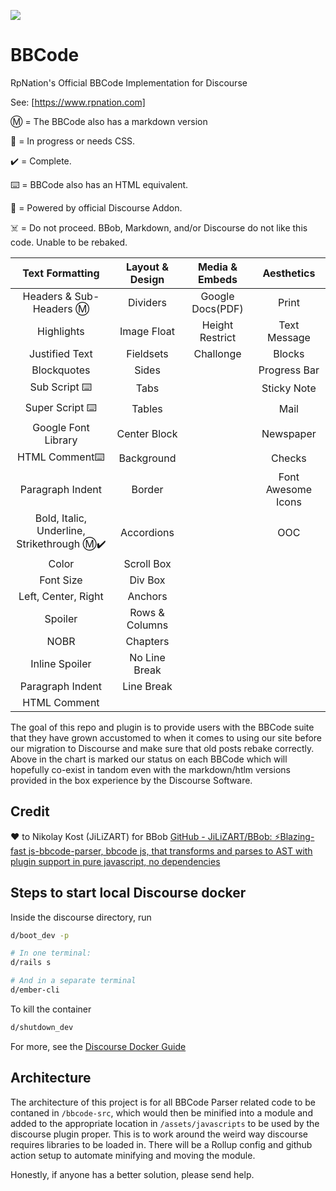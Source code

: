 ![](https://www.rpnation.com/styles/rpnlogo12.png)

# BBCode

RpNation's Official BBCode Implementation for Discourse

See: [https://www.rpnation.com]

Ⓜ️ = The BBCode also has a markdown version

🚧 = In progress or needs CSS.

✔️ = Complete.

⌨️ = BBCode also has an  HTML equivalent.

🎉 = Powered by official Discourse Addon.

☠️ = Do not proceed. BBob, Markdown, and/or Discourse do not like this code. Unable to be rebaked.

| Text Formatting                           | Layout & Design | Media & Embeds   | Aesthetics         |
|:-----------------------------------------:|:---------------:|:----------------:|:------------------:|
| Headers & Sub-Headers Ⓜ️                  | Dividers        | Google Docs(PDF) | Print              |
| Highlights                                | Image Float     | Height Restrict  | Text Message       |
| Justified Text                            | Fieldsets       | Challonge        | Blocks             |
| Blockquotes                               | Sides           |                  | Progress Bar       |
| Sub Script ⌨️                             | Tabs            |                  | Sticky Note        |
| Super Script ⌨️                           | Tables          |                  | Mail               |
| Google Font Library                       | Center Block    |                  | Newspaper          |
| HTML Comment⌨️                            | Background      |                  | Checks             |
| Paragraph Indent                          | Border          |                  | Font Awesome Icons |
| Bold, Italic, Underline, Strikethrough Ⓜ️✔️| Accordions      |                  | OOC                |
| Color                                     | Scroll Box      |                  |                    |
| Font Size                                 | Div Box         |                  |                    |
| Left, Center, Right                       | Anchors         |                  |                    |
| Spoiler                                   | Rows & Columns  |                  |                    |
| NOBR                                      | Chapters        |                  |                    |
| Inline Spoiler                            | No Line Break   |                  |                    |
| Paragraph Indent                          | Line Break      |                  |                    |
| HTML Comment                              |                 |                  |                    |

The goal of this repo and plugin is to provide users with the BBCode suite that they have grown accustomed to when it comes to using our site before our migration to Discourse and make sure that old posts rebake correctly. Above in the chart is marked our status on each BBCode which will hopefully co-exist in tandom even with the markdown/htlm versions provided in the box experience by the Discourse Software.

## Credit
 ❤️ to Nikolay Kost (JiLiZART) for BBob [GitHub - JiLiZART/BBob: ⚡️Blazing-fast js-bbcode-parser, bbcode js, that transforms and parses to AST with plugin support in pure javascript, no dependencies](https://github.com/JiLiZART/BBob)

## Steps to start local Discourse docker

Inside the discourse directory, run
```bash
d/boot_dev -p

# In one terminal:
d/rails s

# And in a separate terminal
d/ember-cli
```

To kill the container
```bash
d/shutdown_dev
```

For more, see the [Discourse Docker Guide](https://meta.discourse.org/docs?topic=102009)

## Architecture

The architecture of this project is for all BBCode Parser related code to be contaned in `/bbcode-src`, which would then be minified into a module and added to the appropriate location in `/assets/javascripts` to be used by the discourse plugin proper. This is to work around the weird way discourse requires libraries to be loaded in. There will be a Rollup config and github action setup to automate minifying and moving the module.

Honestly, if anyone has a better solution, please send help.
